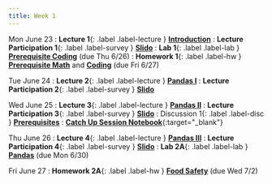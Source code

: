 ```yaml
---
title: Week 1
---
```


Mon June 23
: **Lecture 1**{: .label .label-lecture } [**Introduction**](lecture/lec01)
: **Lecture Participation 1**{: .label .label-survey } [**Slido**](https://app.sli.do/event/tAUrSvQdcrbpLWWbQJnepP)
: **Lab 1**{: .label .label-lab } [**Prerequisite Coding**](https://data100.datahub.berkeley.edu/hub/user-redirect/git-pull?repo=https%3A%2F%2Fgithub.com%2FDS-100%2Fsu25-student&branch=main&urlpath=lab%2Ftree%2Fsu25-student%2Flab%2Flab01%2Flab01.ipynb) (due Thu 6/26)
: **Homework 1**{: .label .label-hw } [**Prerequisite Math**](https://drive.google.com/file/d/1Md167EH3Kt0JP2BMqcZeT5Y26kf6kF3D/view?usp=sharing) and [**Coding**](https://data100.datahub.berkeley.edu/hub/user-redirect/git-pull?repo=https%3A%2F%2Fgithub.com%2FDS-100%2Fsu25-student&branch=main&urlpath=lab%2Ftree%2Fsu25-student%2Fhw%2Fhw01%2Fhw01.ipynb) (due Fri 6/27)

Tue June 24
: **Lecture 2**{: .label .label-lecture } [**Pandas I**](lecture/lec02)
: **Lecture Participation 2**{: .label .label-survey } [**Slido**](https://app.sli.do/event/pQrtDpqd5NDakKZxzjPUvk)

Wed June 25
: **Lecture 3**{: .label .label-lecture } [**Pandas II**](lecture/lec03)
: **Lecture Participation 3**{: .label .label-survey } [**Slido**](https://app.sli.do/event/tyV55aR4JPBW85NKtuPNfn)
: Discussion 1{: .label .label-disc } [**Prerequisites**](https://drive.google.com/file/d/1ZSFEXHRCbOhsk2V6C97vrGD_Fp04rKBy/view?usp=sharing)
	: [**Catch Up Session Notebook**](https://data100.datahub.berkeley.edu/hub/user-redirect/git-pull?repo=https%3A%2F%2Fgithub.com%2FDS-100%2Fsu25-student&branch=main&urlpath=lab%2Ftree%2Fsu25-student%2Fdisc%2Fcatchup%2Fcatchup_1_su25.ipynb){:target="_blank"}

Thu June 26
: **Lecture 4**{: .label .label-lecture } [**Pandas III**](lecture/lec04)
: **Lecture Participation 4**{: .label .label-survey } [**Slido**](https://app.sli.do/event/vqtnftbE7GbL4kc66uZESN)
: **Lab 2A**{: .label .label-lab } [**Pandas**](https://data100.datahub.berkeley.edu/hub/user-redirect/git-pull?repo=https%3A%2F%2Fgithub.com%2FDS-100%2Fsu25-student&branch=main&urlpath=lab%2Ftree%2Fsu25-student%2Flab%2Flab02A%2Flab02A.ipynb) (due Mon 6/30)

Fri June 27
: **Homework 2A**{: .label .label-hw } [**Food Safety**](https://data100.datahub.berkeley.edu/hub/user-redirect/git-pull?repo=https%3A%2F%2Fgithub.com%2FDS-100%2Fsu25-student&branch=main&urlpath=lab%2Ftree%2Fsu25-student%2Fhw%2Fhw02A%2Fhw02A.ipynb) (due Wed 7/2)

